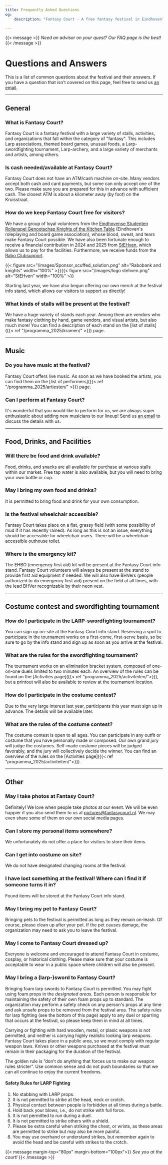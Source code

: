```yaml
---
title: Frequently Asked Questions
og:
    description: "Fantasy Court - A free fantasy festival in Eindhoven"

---
```


{{< message >}}
_Need an advisor on your quest?_
_Our FAQ page is the best!_
{{< /message >}}

#  Questions and Answers
This is a list of common questions about the festival and their answers. If you have a question that isn't covered on this page, feel free to send us [an email](mailto:organisatie@fantasycourt.nl?subject=Question).

---
## **General**
### What is Fantasy Court?
Fantasy Court is a fantasy festival with a large variety of stalls, activities, and organizations that fall within the category of "fantasy". This includes Larp associations, themed board games, unusual foods, a Larp-swordfighting tournament, Larp-archery, and a large variety of merchants and artists, among others.

### Is cash needed/available at Fantasy Court?
Fantasy Court does not have an ATM/cash machine on-site. Many vendors accept both cash and card payments, but some can only accept one of the two. Please make sure you are prepared for this in advance with sufficient cash. The closest ATM is about a kilometer away (by foot) on the Kruisstraat. 

### How do we keep Fantasy Court free for visitors?
We have a group of loyal volunteers from the [Eindhovense Studenten Rollenspel Genootschap Knights of the Kitchen Table](https://kotkt.nl) (Eindhoven's roleplaying and board game association), whose blood, sweat, and tears make Fantasy Court possible. We have also been fortunate enough to receive a financial contribution in 2024 and 2025 from [StEHven](https://stehven.nl/en/en-home/), which allows us to pay for the facilities. Furthermore, we receive funds from the [Rabo Clubsupport](https://www.rabobank.nl/leden/clubsupport).

{{< figure src="/images/Sponsor_scuffed_solution.png" alt="Rabobank and knights" width="100%" >}}{{< figure src="/images/logo stehven.png" alt="StEHven" width="100%" >}}

Starting last year, we have also begun offering our own merch at the festival info stand, which allows our visitors to support us directly!

### What kinds of stalls will be present at the festival?
We have a huge variety of stands each year. Among them are vendors who make fantasy clothing by hand, game vendors, and visual artists, but also much more! You can find a description of each stand on the [list of stalls]({{< ref "/programma_2025/kramen/" >}}) page.

---
## **Music**
### Do you have music at the festival?
Fantasy Court offers live music. As soon as we have booked the artists, you can find them on the [list of performers]({{< ref "/programma_2025/artiesten/" >}}) page.

### Can I perform at Fantasy Court?
It's wonderful that you would like to perform for us, we are always super enthusiastic about adding new musicians to our lineup! Send us [an email](mailto:fc@kotkt.nl) to discuss the details with us.

---
## **Food, Drinks, and Facilities**
### Will there be food and drink available?
Food, drinks, and snacks are all available for purchase at various stalls within our market. Free tap water is also available, but you will need to bring your own bottle or cup.

### May I bring my own food and drinks?
It is permitted to bring food and drink for your own consumption.

### Is the festival wheelchair accessible?
Fantasy Court takes place on a flat, grassy field (with some possibility of mud if it has recently rained). As long as this is not an issue, everything should be accessible for wheelchair users. There will be a wheelchair-accessible outhouse toilet.

### Where is the emergency kit?
The EHBO (emergency first aid) kit will be present at the Fantasy Court info stand. Fantasy Court volunteers will always be present at the stand to provide first aid equipment if needed. We will also have BHVers (people authorized to do emergency first aid) present on the field at all times, with the lead BHVer recognizable by their neon vest.

---
## **Costume contest and swordfighting tournament**
### How do I participate in the LARP-swordfighting tournament?
You can sign up on-site at the Fantasy Court info stand. Reserving a spot to participate in the tournament works on a first-come, first-serve basis, so be sure to go by the info stand and sign up as soon as you arrive at the festival.

### What are the rules for the swordfighting tournament?
The tournament works on an elimination bracket system, composed of one-on-one duels limited to two minutes each. An overview of the rules can be found on the [Activities page]({{< ref "programma_2025/activiteiten/">}}), but a printout will also be available to review at the tournament location.

### How do I participate in the costume contest?
Due to the very large interest last year, participants this year must sign up in advance. The details will be available later.

### What are the rules of the costume contest?
The costume contest is open to all ages. You can participate in any outfit or costume that you have personally made or composed. Our own grand jury will judge the costumes. Self-made costume pieces will be judged favorably, and the jury will collectively decide the winner.
You can find an overview of the rules on the [Activities page]({{< ref "programma_2025/activiteiten/">}}).

---
## **Other**

### May I take photos at Fantasy Court?
Definitely! We love when people take photos at our event. We will be even happier if you also send them to us at [pictures@fantasycourt.nl](mailto:pictures@fantasycourt.nl). We may even share some of them on our own social media pages.

### Can I store my personal items somewhere?
We unfortunately do not offer a place for visitors to store their items.

### Can I get into costume on site?
We do not have designated changing rooms at the festival.

### I have lost something at the festival! Where can I find it if someone turns it in?
Found items will be stored at the Fantasy Court info stand.

### May I bring my pet to Fantasy Court?
Bringing pets to the festival is permitted as long as they remain on-leash. Of course, please clean up after your pet. If the pet causes damage, the organization may need to ask you to leave the festival.

### May I come to Fantasy Court dressed up?
Everyone is welcome and encouraged to attend Fantasy Court in costume, cosplay, or historical clothing. Please make sure that your costume is acceptable to wear in a public space where children will also be present.

### May I bring a (larp-)sword to Fantasy Court?
Bringing foam larp swords to Fantasy Court is permitted. You may fight using foam props in the *designated areas*. Each person is responsible for maintaining the safety of their own foam props up to standard. The organization may perform a safety check on any person's props at any time and ask unsafe props to be removed from the festival area. The safety rules for larp fighting (see the bottom of this page) apply to any duel or sparring that occurs at the festival, so please keep them in mind at all times.

Carrying or fighting with hard wooden, metal, or plasic weapons is not permitted, and neither is carrying highly realistic looking larp weapons. Fantasy Court takes place in a public area, so we must comply with regular weapon laws. Knives or other weapons purchased at the festival must remain in their packaging for the duration of the festival.

The golden rule is ”don't do anything that forces us to make our weapon rules stricter”. Use common sense and do not push boundaries so that we can all continue to enjoy the current freedoms.

#### Safety Rules for LARP Fighting
1. No stabbing with LARP props.
2. It is not permitted to strike at the head, neck or crotch.
3. Physical contact between people is forbidden at all times during a battle.
4. Hold back your blows, i.e., do not strike with full force.
5. It is not permitted to run during a duel.
6. It is not permitted to strike others with a shield.
7. Please be extra careful when striking the chest, or wrists, as these areas are permitted to strike but may also be more painful.
8. You may use overhand or understand strikes, but remember again to avoid the head and be careful with strikes to the crotch.





{{< message margin-top="80px" margin-bottom="100px">}}
_See you at the court!_
{{< /message >}}